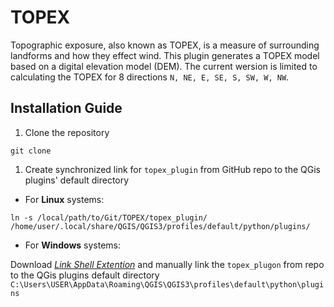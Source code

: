 # TOPEX
Topographic exposure, also known as TOPEX, is a measure of surrounding landforms and how they effect wind. This plugin generates a TOPEX model based on a digital elevation model (DEM).
The current wersion is limited to calculating the TOPEX for 8 directions `N, NE, E, SE, S, SW, W, NW`.

## Installation Guide
1. Clone the repository

`git clone`

1. Create synchronized link for `topex_plugin` from GitHub repo to the QGis plugins' default directory

- For **Linux** systems:

`ln -s /local/path/to/Git/TOPEX/topex_plugin/ /home/user/.local/share/QGIS/QGIS3/profiles/default/python/plugins/`

- For **Windows** systems:

Download [*Link Shell Extention*]('https://schinagl.priv.at/nt/hardlinkshellext/linkshellextension.html') and manually link the `topex_plugon` from repo to the QGis plugins default directory `C:\Users\USER\AppData\Roaming\QGIS\QGIS3\profiles\default\python\plugins`
